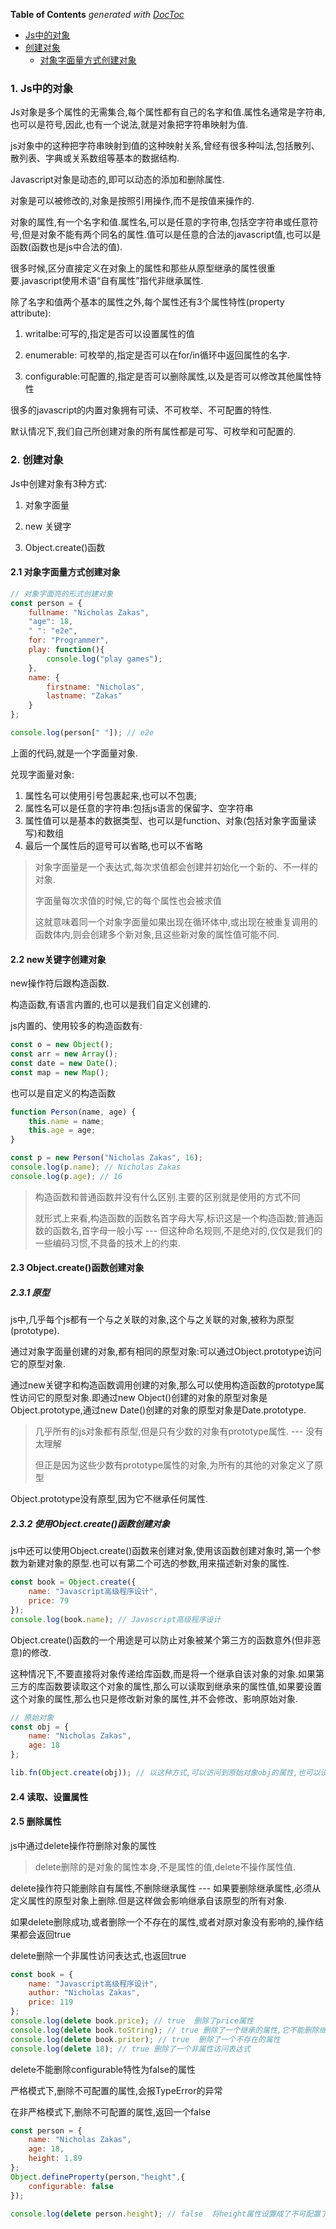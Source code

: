 <!-- START doctoc generated TOC please keep comment here to allow auto update -->
<!-- DON'T EDIT THIS SECTION, INSTEAD RE-RUN doctoc TO UPDATE -->
**Table of Contents**  *generated with [DocToc](https://github.com/thlorenz/doctoc)*

- [Js中的对象](#js%E4%B8%AD%E7%9A%84%E5%AF%B9%E8%B1%A1)
- [创建对象](#%E5%88%9B%E5%BB%BA%E5%AF%B9%E8%B1%A1)
    - [对象字面量方式创建对象](#%E5%AF%B9%E8%B1%A1%E5%AD%97%E9%9D%A2%E9%87%8F%E6%96%B9%E5%BC%8F%E5%88%9B%E5%BB%BA%E5%AF%B9%E8%B1%A1)

<!-- END doctoc generated TOC please keep comment here to allow auto update -->

### 1. Js中的对象

Js对象是多个属性的无需集合,每个属性都有自己的名字和值.属性名通常是字符串,也可以是符号,因此,也有一个说法,就是对象把字符串映射为值.

js对象中的这种把字符串映射到值的这种映射关系,曾经有很多种叫法,包括散列、散列表、字典或关系数组等基本的数据结构.

Javascript对象是动态的,即可以动态的添加和删除属性.

对象是可以被修改的,对象是按照引用操作,而不是按值来操作的.

对象的属性,有一个名字和值.属性名,可以是任意的字符串,包括空字符串或任意符号,但是对象不能有两个同名的属性.值可以是任意的合法的javascript值,也可以是函数(函数也是js中合法的值).

很多时候,区分直接定义在对象上的属性和那些从原型继承的属性很重要.javascript使用术语“自有属性”指代非继承属性.

除了名字和值两个基本的属性之外,每个属性还有3个属性特性(property attribute):

1. writalbe:可写的,指定是否可以设置属性的值

2. enumerable: 可枚举的,指定是否可以在for/in循环中返回属性的名字.

3. configurable:可配置的,指定是否可以删除属性,以及是否可以修改其他属性特性

很多的javascript的内置对象拥有可读、不可枚举、不可配置的特性.

默认情况下,我们自己所创建对象的所有属性都是可写、可枚举和可配置的.

### 2. 创建对象

Js中创建对象有3种方式:

1. 对象字面量

2. new 关键字

3. Object.create()函数

#### 2.1 对象字面量方式创建对象

```js
// 对象字面亮的形式创建对象
const person = {
    fullname: "Nicholas Zakas",
    "age": 18,
    " ": "e2e",
    for: "Programmer",
    play: function(){
        console.log("play games");
    },
    name: {
        firstname: "Nicholas",
        lastname: "Zakas"
    }
};

console.log(person[" "]); // e2e
```

上面的代码,就是一个字面量对象.

兑现字面量对象:

1. 属性名可以使用引号包裹起来,也可以不包裹;
2. 属性名可以是任意的字符串:包括js语言的保留字、空字符串
3. 属性值可以是基本的数据类型、也可以是function、对象(包括对象字面量读写)和数组
4. 最后一个属性后的逗号可以省略,也可以不省略

> 对象字面量是一个表达式,每次求值都会创建并初始化一个新的、不一样的对象.
>
> 字面量每次求值的时候,它的每个属性也会被求值
>
> 这就意味着同一个对象字面量如果出现在循环体中,或出现在被重复调用的函数体内,则会创建多个新对象,且这些新对象的属性值可能不同.

#### 2.2 new关键字创建对象

new操作符后跟构造函数.

构造函数,有语言内置的,也可以是我们自定义创建的.

js内置的、使用较多的构造函数有:

```js
const o = new Object();
const arr = new Array();
const date = new Date();
const map = new Map();
```

也可以是自定义的构造函数

```js
function Person(name, age) {
    this.name = name;
    this.age = age;
}

const p = new Person("Nicholas Zakas", 16);
console.log(p.name); // Nicholas Zakas
console.log(p.age); // 16
```

> 构造函数和普通函数并没有什么区别.主要的区别就是使用的方式不同
>
> 就形式上来看,构造函数的函数名首字母大写,标识这是一个构造函数;普通函数的函数名,首字母一般小写 --- 但这种命名规则,不是绝对的,仅仅是我们的一些编码习惯,不具备的技术上的约束.

#### 2.3 Object.create()函数创建对象

##### 2.3.1 原型

js中,几乎每个js都有一个与之关联的对象,这个与之关联的对象,被称为原型(prototype).

通过对象字面量创建的对象,都有相同的原型对象:可以通过Object.prototype访问它的原型对象.

通过new关键字和构造函数调用创建的对象,那么可以使用构造函数的prototype属性访问它的原型对象.即通过new Object()创建的对象的原型对象是Object.prototype,通过new Date()创建的对象的原型对象是Date.prototype.

> 几乎所有的js对象都有原型,但是只有少数的对象有prototype属性. ---  没有太理解
>
> 但正是因为这些少数有prototype属性的对象,为所有的其他的对象定义了原型

Object.prototype没有原型,因为它不继承任何属性.

##### 2.3.2 使用Object.create()函数创建对象

js中还可以使用Object.create()函数来创建对象,使用该函数创建对象时,第一个参数为新建对象的原型.也可以有第二个可选的参数,用来描述新对象的属性.

```js
const book = Object.create({
    name: "Javascript高级程序设计",
    price: 79
});
console.log(book.name); // Javascript高级程序设计
```

Object.create()函数的一个用途是可以防止对象被某个第三方的函数意外(但非恶意)的修改.

这种情况下,不要直接将对象传递给库函数,而是将一个继承自该对象的对象.如果第三方的库函数要读取这个对象的属性,那么可以读取到继承来的属性值,如果要设置这个对象的属性,那么也只是修改新对象的属性,并不会修改、影响原始对象.

```js
// 原始对象
const obj = {
    name: "Nicholas Zakas",
    age: 18
};

lib.fn(Object.create(obj)); // 以这种方式,可以访问到原始对象obj的属性,也可以设置新的属性,但是设置的新属性只是修改继承自obj的新对象的属性,并不会修改obj本身
```

#### 2.4 读取、设置属性

#### 2.5 删除属性

js中通过delete操作符删除对象的属性

>  delete删除的是对象的属性本身,不是属性的值,delete不操作属性值.

delete操作符只能删除自有属性,不删除继承属性 --- 如果要删除继承属性,必须从定义属性的原型对象上删除.但是这样做会影响继承自该原型的所有对象.

如果delete删除成功,或者删除一个不存在的属性,或者对原对象没有影响的,操作结果都会返回true

delete删除一个非属性访问表达式,也返回true

```js
const book = {
    name: "Javascript高级程序设计",
    author: "Nicholas Zakas",
    price: 119
};
console.log(delete book.price); // true  删除了price属性
console.log(delete book.toString); // true 删除了一个继承的属性,它不能删除继承属性,无影响 true
console.log(delete book.priter); // true  删除了一个不存在的属性
console.log(delete 18); // true 删除了一个非属性访问表达式
```



delete不能删除configurable特性为false的属性

严格模式下,删除不可配置的属性,会报TypeError的异常

在非严格模式下,删除不可配置的属性,返回一个false

```js
const person = {
    name: "Nicholas Zakas",
    age: 18,
    height: 1.89
};
Object.defineProperty(person,"height",{
    configurable: false
});

console.log(delete person.height); // false  将height属性设置成了不可配置了
```

